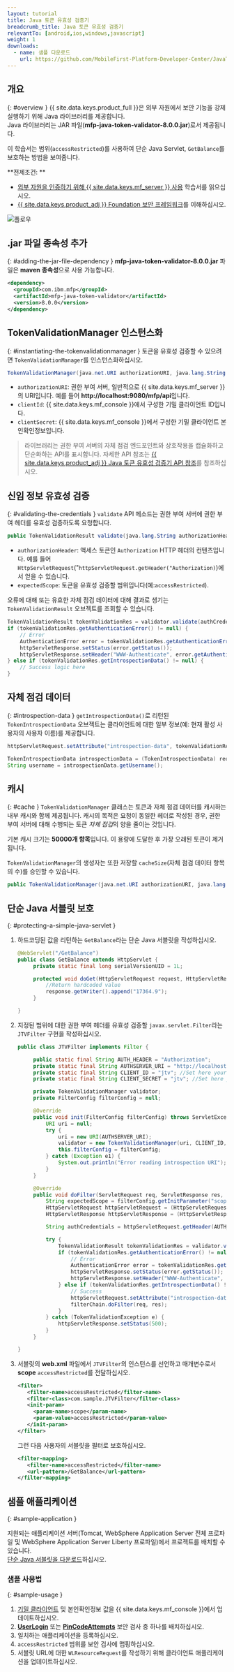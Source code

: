 ```yaml
---
layout: tutorial
title: Java 토큰 유효성 검증기
breadcrumb_title: Java 토큰 유효성 검증기
relevantTo: [android,ios,windows,javascript]
weight: 1
downloads:
  - name: 샘플 다운로드
    url: https://github.com/MobileFirst-Platform-Developer-Center/JavaTokenValidator/tree/release80
---
```

<!-- NLS_CHARSET=UTF-8 -->
## 개요
{: #overview }
{{ site.data.keys.product_full }}은 외부 자원에서 보안 기능을 강제 실행하기 위해 Java 라이브러리를 제공합니다.   
Java 라이브러리는 JAR 파일(**mfp-java-token-validator-8.0.0.jar**)로서 제공됩니다. 

이 학습서는 범위(`accessRestricted`)를 사용하여 단순 Java Servlet, `GetBalance`를 보호하는 방법을 보여줍니다. 

**전제조건:
**

* [외부 자원을 인증하기 위해 {{ site.data.keys.mf_server }} 사용](../) 학습서를 읽으십시오. 
* [{{ site.data.keys.product_adj }} Foundation 보안 프레임워크](../../)를 이해하십시오. 

![플로우](JTV_flow.jpg)

## .jar 파일 종속성 추가
{: #adding-the-jar-file-dependency }
**mfp-java-token-validator-8.0.0.jar** 파일은 **maven 종속성**으로 사용 가능합니다. 

```xml
<dependency>
  <groupId>com.ibm.mfp</groupId>
  <artifactId>mfp-java-token-validator</artifactId>
  <version>8.0.0</version>
</dependency>
```

## TokenValidationManager 인스턴스화
{: #instantiating-the-tokenvalidationmanager }
토큰을 유효성 검증할 수 있으려면 `TokenValidationManager`를 인스턴스화하십시오. 

```java
TokenValidationManager(java.net.URI authorizationURI, java.lang.String clientId, java.lang.String clientSecret);
```

- `authorizationURI`: 권한 부여 서버, 일반적으로 {{ site.data.keys.mf_server }}의 URI입니다. 예를 들어 **http://localhost:9080/mfp/api**입니다. 
- `clientId`: {{ site.data.keys.mf_console }}에서 구성한 기밀 클라이언트 ID입니다. 
- `clientSecret`: {{ site.data.keys.mf_console }}에서 구성한 기밀 클라이언트 본인확인정보입니다. 

> 라이브러리는 권한 부여 서버의 자체 점검 엔드포인트와 상호작용을 캡슐화하고 단순화하는 API를 표시합니다. 자세한 API 참조는 [{{ site.data.keys.product_adj }} Java 토큰 유효성 검증기 API 참조](http://www.ibm.com/support/knowledgecenter/en/SSHS8R_8.0.0/com.ibm.worklight.apiref.doc/apiref/r_mfpf_java_token_validator_api.html?view=kc)를 참조하십시오.



## 신임 정보 유효성 검증
{: #validating-the-credentials }
`validate` API 메소드는 권한 부여 서버에 권한 부여 헤더를 유효성 검증하도록 요청합니다.

```java
public TokenValidationResult validate(java.lang.String authorizationHeader, java.lang.String expectedScope);
```

- `authorizationHeader`: 액세스 토큰인 `Authorization`
HTTP 헤더의 컨텐츠입니다. 예를 들어 `HttpServletRequest`("`httpServletRequest.getHeader("Authorization)`)에서 얻을 수 있습니다. 
- `expectedScope`: 토큰을 유효성 검증할 범위입니다(예:`accessRestricted`).

오류에 대해 또는 유효한 자체 점검 데이터에 대해 결과로 생기는 `TokenValidationResult` 오브젝트를 조회할 수 있습니다.

```java
TokenValidationResult tokenValidationRes = validator.validate(authCredentials, expectedScope);
if (tokenValidationRes.getAuthenticationError() != null) {
    // Error
    AuthenticationError error = tokenValidationRes.getAuthenticationError();
    httpServletResponse.setStatus(error.getStatus());
    httpServletResponse.setHeader("WWW-Authenticate", error.getAuthenticateHeader());
} else if (tokenValidationRes.getIntrospectionData() != null) {
    // Success logic here
}
```                    

## 자체 점검 데이터
{: #introspection-data }
`getIntrospectionData()`로 리턴된 `TokenIntrospectionData` 오브젝트는 클라이언트에 대한 일부 정보(예: 현재 활성 사용자의 사용자 이름)를 제공합니다.

```java
httpServletRequest.setAttribute("introspection-data", tokenValidationRes.getIntrospectionData());
```

```java
TokenIntrospectionData introspectionData = (TokenIntrospectionData) request.getAttribute("introspection-data");
String username = introspectionData.getUsername();
```

## 캐시
{: #cache }
`TokenValidationManager` 클래스는 토큰과 자체 점검 데이터를 캐시하는 내부 캐시와 함께 제공됩니다. 캐시의 목적은 요청이 동일한 헤더로 작성된 경우, 권한 부여 서버에 대해 수행되는 토큰 *자체 점검*의 양을 줄이는 것입니다. 

기본 캐시 크기는 **50000개 항목**입니다. 이 용량에 도달한 후 가장 오래된 토큰이 제거됩니다.   

`TokenValidationManager`의 생성자는 또한 저장할 `cacheSize`(자체 점검 데이터 항목의 수)를 승인할 수 있습니다.

```java
public TokenValidationManager(java.net.URI authorizationURI, java.lang.String clientId, java.lang.String clientSecret, long cacheSize);
```

## 단순 Java 서블릿 보호
{: #protecting-a-simple-java-servlet }
1. 하드코딩된 값을 리턴하는 `GetBalance`라는 단순 Java 서블릿을 작성하십시오.

   ```java
   @WebServlet("/GetBalance")
   public class GetBalance extends HttpServlet {
    	private static final long serialVersionUID = 1L;

    	protected void doGet(HttpServletRequest request, HttpServletResponse response) throws ServletException, IOException {
    		//Return hardcoded value
    		response.getWriter().append("17364.9");
    	}

   }
   ```

2. 지정된 범위에 대한 권한 부여 헤더를 유효성 검증할 `javax.servlet.Filter`라는 `JTVFilter` 구현을 작성하십시오. 

   ```java
   public class JTVFilter implements Filter {

    	public static final String AUTH_HEADER = "Authorization";
    	private static final String AUTHSERVER_URI = "http://localhost:9080/mfp/api"; //Set here your authorization server URI
    	private static final String CLIENT_ID = "jtv"; //Set here your confidential client ID
    	private static final String CLIENT_SECRET = "jtv"; //Set here your confidential client SECRET

    	private TokenValidationManager validator;
    	private FilterConfig filterConfig = null;

    	@Override
    	public void init(FilterConfig filterConfig) throws ServletException {
    		URI uri = null;
    		try {
    			uri = new URI(AUTHSERVER_URI);
    			validator = new TokenValidationManager(uri, CLIENT_ID, CLIENT_SECRET);
    			this.filterConfig = filterConfig;
    		} catch (Exception e1) {
    			System.out.println("Error reading introspection URI");
    		}
    	}

    	@Override
    	public void doFilter(ServletRequest req, ServletResponse res, FilterChain filterChain) throws IOException, ServletException {
    		String expectedScope = filterConfig.getInitParameter("scope");
    		HttpServletRequest httpServletRequest = (HttpServletRequest) req;
    		HttpServletResponse httpServletResponse = (HttpServletResponse) res;

    		String authCredentials = httpServletRequest.getHeader(AUTH_HEADER);

    		try {
    			TokenValidationResult tokenValidationRes = validator.validate(authCredentials, expectedScope);
    			if (tokenValidationRes.getAuthenticationError() != null) {
    				// Error
    				AuthenticationError error = tokenValidationRes.getAuthenticationError();
    				httpServletResponse.setStatus(error.getStatus());
    				httpServletResponse.setHeader("WWW-Authenticate", error.getAuthenticateHeader());
    			} else if (tokenValidationRes.getIntrospectionData() != null) {
    				// Success
    				httpServletRequest.setAttribute("introspection-data", tokenValidationRes.getIntrospectionData());
    				filterChain.doFilter(req, res);
    			}
    		} catch (TokenValidationException e) {
    			httpServletResponse.setStatus(500);
    		}
    	}

   }
   ```

3. 서블릿의 **web.xml** 파일에서 `JTVFilter`의
인스턴스를 선언하고 매개변수로서 **scope** `accessRestricted`를
전달하십시오.

   ```xml
   <filter>
      <filter-name>accessRestricted</filter-name>
      <filter-class>com.sample.JTVFilter</filter-class>
      <init-param>
        <param-name>scope</param-name>
        <param-value>accessRestricted</param-value>
      </init-param>
   </filter>
   ```

   그런 다음 사용자의 서블릿을 필터로 보호하십시오.

   ```xml
   <filter-mapping>
      <filter-name>accessRestricted</filter-name>
      <url-pattern>/GetBalance</url-pattern>
   </filter-mapping>
   ```

## 샘플 애플리케이션
{: #sample-application }

지원되는 애플리케이션 서버(Tomcat, WebSphere Application
Server 전체 프로파일 및 WebSphere Application Server Liberty 프로파일)에서 프로젝트를 배치할 수 있습니다.   
[단순 Java 서블릿을 다운로드](https://github.com/MobileFirst-Platform-Developer-Center/JavaTokenValidator/tree/release80)하십시오.

### 샘플 사용법
{: #sample-usage }
1. [기밀 클라이언트](../#confidential-client) 및 본인확인정보 값을 {{ site.data.keys.mf_console }}에서 업데이트하십시오.
2. **[UserLogin](../../user-authentication/security-check/)** 또는 **[PinCodeAttempts](../../credentials-validation/security-check/)** 보안 검사 중 하나를 배치하십시오. 
3. 일치하는 애플리케이션을 등록하십시오. 
4. `accessRestricted` 범위를 보안 검사에 맵핑하십시오. 
5. 서블릿 URL에 대한 `WLResourceRequest`를 작성하기 위해 클라이언트 애플리케이션을 업데이트하십시오. 
